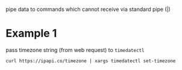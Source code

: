 pipe data to commands which cannot receive via standard pipe (|)

# Example 1
pass timezone string (from web request) to `timedatectl`
```
curl https://ipapi.co/timezone | xargs timedatectl set-timezone
```
